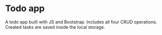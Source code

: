 # Todo app
A todo app built with JS and Bootstrap. Includes all four CRUD operations. Created tasks are saved inside the local storage. 
